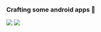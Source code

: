 ### Crafting some android apps :hammer: 

![](https://github-readme-stats.vercel.app/api?username=amirisback&show_icons=true&count_private=true&line_height=40)
![](https://github-readme-stats.vercel.app/api/top-langs/?username=amirisback&hide=html)

<!--
**amirisback/amirisback** is a ✨ _special_ ✨ repository because its `README.md` (this file) appears on your GitHub profile.

Here are some ideas to get you started:

- 🌱 I’m currently learning Android Stuff
- 👯 I’m looking to collaborate on Android Project
- 💬 Ask me about My Awesome Library
- 📫 How to reach me: faisalamircs@gmail.com
- ⚡ Fun fact: I Love Create Awesome Android Library

-->
